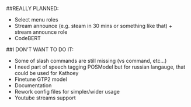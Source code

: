 ##REALLY PLANNED:

 - Select menu roles
 - Stream announce (e.g. steam in 30 mins or something like that) + stream announce role
 - CodeBERT

##I DON'T WANT TO DO IT:

 - Some of slash commands are still missing (vs command, etc...)
 - I need part of speech tagging POSModel but for russian langauge, that could be used for Kathoey
 - Finetune GTP2 model
 - Documentation
 - Rework config files for simpler/wider usage
 - Youtube streams support
